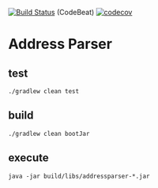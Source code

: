 [![Build Status](https://travis-ci.org/dnltsk/address-parser.svg?branch=master)](https://travis-ci.org/dnltsk/address-parser)
(CodeBeat)
[![codecov](https://codecov.io/gh/dnltsk/address-parser/branch/master/graph/badge.svg)](https://codecov.io/gh/dnltsk/address-parser)

# Address Parser

## test

`./gradlew clean test`

## build

`./gradlew clean bootJar`

## execute

`java -jar build/libs/addressparser-*.jar`